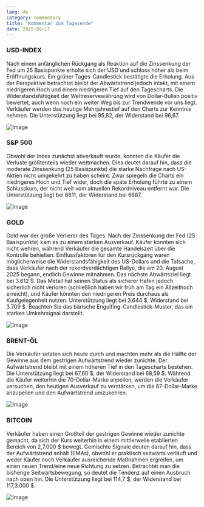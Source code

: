 ```yaml
---
lang: de
category: commentary
title: "Kommentar zum Tagesende"
date: 2025-09-17
---
```


### USD-INDEX

Nach einem anfänglichen Rückgang als Reaktion auf die Zinssenkung der Fed um 25 Basispunkte erholte sich der USD und schloss höher als beim Eröffnungskurs. Ein grüner Tages-Candlestick bestätigte die Erholung. Aus der Perspektive betrachtet bleibt der Abwärtstrend jedoch intakt, mit einem niedrigeren Hoch und einem niedrigeren Tief auf den Tagescharts. Die Widerstandsfähigkeit der Weltreservewährung wird von Dollar-Bullen positiv bewertet, auch wenn noch ein weiter Weg bis zur Trendwende vor uns liegt. Verkäufer werden das heutige Mehrjahrestief auf den Charts zur Kenntnis nehmen. Die Unterstützung liegt bei 95,82, der Widerstand bei 96,67.

![Image](https://markleighedu.github.io/img/Sep-2025/17-Sep-2025/usdindex.jpg)

### S&P 500

Obwohl der Index zunächst abverkauft wurde, konnten die Käufer die Verluste größtenteils wieder wettmachen. Dies deutet darauf hin, dass die moderate Zinssenkung (25 Basispunkte) die starke Nachfrage nach US-Aktien nicht umgekehrt zu haben scheint. Zwar spiegeln die Charts ein niedrigeres Hoch und Tief wider, doch die späte Erholung führte zu einem Schlusskurs, der nicht weit vom aktuellen Rekordniveau entfernt war. Die Unterstützung liegt bei 6611, der Widerstand bei 6687.

![Image](https://markleighedu.github.io/img/Sep-2025/17-Sep-2025/sp500.jpg)

### GOLD

Gold war der große Verlierer des Tages. Nach der Zinssenkung der Fed (25 Basispunkte) kam es zu einem starken Ausverkauf. Käufer konnten sich nicht wehren, während Verkäufer die gesamte Handelszeit über die Kontrolle behielten. Einflussfaktoren für den Kursrückgang waren möglicherweise die Widerstandsfähigkeit des US-Dollars und die Tatsache, dass Verkäufer nach der rekordverdächtigen Rallye, die am 20. August 2025 begann, endlich Gewinne mitnahmen. Das nächste Abwärtsziel liegt bei 3.612 $. Das Metall hat seinen Status als sicherer Hafen jedoch sicherlich nicht verloren (schließlich haben wir früh am Tag ein Allzeithoch erreicht), und Käufer könnten den niedrigeren Preis durchaus als Kaufgelegenheit nutzen. Unterstützung liegt bei 3.644 $, Widerstand bei 3.709 $. Beachten Sie das bärische Engulfing-Candlestick-Muster, das ein starkes Umkehrsignal darstellt.

![Image](https://markleighedu.github.io/img/Sep-2025/17-Sep-2025/gold.jpg)

### BRENT-ÖL

Die Verkäufer setzten sich heute durch und machten mehr als die Hälfte der Gewinne aus dem gestrigen Aufwärtstrend wieder zunichte. Der Aufwärtstrend bleibt mit einem höheren Tief in den Tagescharts bestehen. Die Unterstützung liegt bei 67,60 $, der Widerstand bei 68,59 $. Während die Käufer weiterhin die 70-Dollar-Marke anpeilen, werden die Verkäufer versuchen, den heutigen Ausverkauf zu verstärken, um die 67-Dollar-Marke anzupeilen und den Aufwärtstrend umzukehren.

![Image](https://markleighedu.github.io/img/Sep-2025/17-Sep-2025/brentoil.jpg)

### BITCOIN

Verkäufer haben einen Großteil der gestrigen Gewinne wieder zunichte gemacht, da sich der Kurs weiterhin in einem mittlerweile etablierten Bereich von 2,7.000 $ bewegt. Gemischte Signale deuten darauf hin, dass der Aufwärtstrend anhält (EMAs), obwohl er praktisch seitwärts verläuft und weder Käufer noch Verkäufer ausreichende Maßnahmen ergreifen, um einen neuen Trend/eine neue Richtung zu setzen. Betrachtet man die bisherige Seitwärtsbewegung, so deutet die Tendenz auf einen Ausbruch nach oben hin. Die Unterstützung liegt bei 114,7 $, der Widerstand bei 117,3.000 $.

![Image](https://markleighedu.github.io/img/Sep-2025/17-Sep-2025/bitcoin.jpg)

